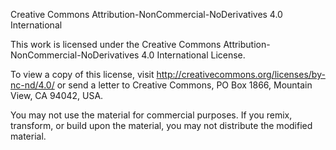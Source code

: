 Creative Commons Attribution-NonCommercial-NoDerivatives 4.0 International

This work is licensed under the Creative Commons Attribution-NonCommercial-NoDerivatives 4.0 International License. 

To view a copy of this license, visit http://creativecommons.org/licenses/by-nc-nd/4.0/ or send a letter to Creative Commons, PO Box 1866, Mountain View, CA 94042, USA.

You may not use the material for commercial purposes. If you remix, transform, or build upon the material, you may not distribute the modified material.
